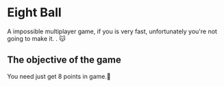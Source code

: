 # Eight Ball

A impossible multiplayer game, if you is very fast, unfortunately you're not going to make it. . :kissing_cat:

## The objective of the game

You need just get 8 points in game.:see_no_evil:
